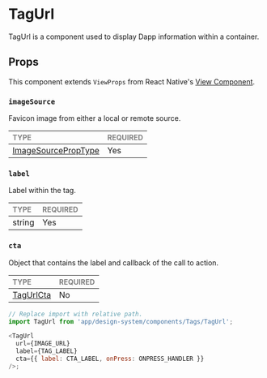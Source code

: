 # TagUrl

TagUrl is a component used to display Dapp information within a container.

## Props

This component extends `ViewProps` from React Native's [View Component](https://reactnative.dev/docs/view).

### `imageSource`

Favicon image from either a local or remote source.

| <span style="color:gray;font-size:14px">TYPE</span>                   | <span style="color:gray;font-size:14px">REQUIRED</span> |
| :-------------------------------------------------------------------- | :------------------------------------------------------ |
| [ImageSourcePropType](https://reactnative.dev/docs/image#imagesource) | Yes                                                     |

### `label`

Label within the tag.

| <span style="color:gray;font-size:14px">TYPE</span> | <span style="color:gray;font-size:14px">REQUIRED</span> |
| :-------------------------------------------------- | :------------------------------------------------------ |
| string                                              | Yes                                                     |

### `cta`

Object that contains the label and callback of the call to action.

| <span style="color:gray;font-size:14px">TYPE</span> | <span style="color:gray;font-size:14px">REQUIRED</span> |
| :-------------------------------------------------- | :------------------------------------------------------ |
| [TagUrlCta](./TagUrl.types.ts#L3)                   | No                                                      |

```javascript
// Replace import with relative path.
import TagUrl from 'app/design-system/components/Tags/TagUrl';

<TagUrl
  url={IMAGE_URL}
  label={TAG_LABEL}
  cta={{ label: CTA_LABEL, onPress: ONPRESS_HANDLER }}
/>;
```

